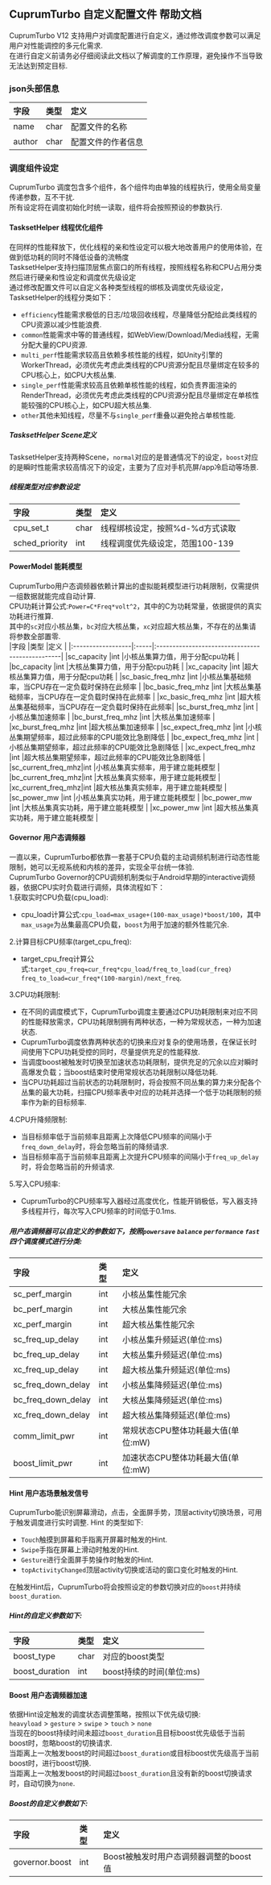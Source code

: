 ## CuprumTurbo 自定义配置文件 帮助文档  
CuprumTurbo V12 支持用户对调度配置进行自定义，通过修改调度参数可以满足用户对性能调控的多元化需求.  
在进行自定义前请务必仔细阅读此文档以了解调度的工作原理，避免操作不当导致无法达到预定目标.  
### json头部信息  
|字段   |类型 |定义             |
|:-----|:----|:----------------|
|name  |char |配置文件的名称    |
|author|char |配置文件的作者信息 |
### 调度组件设定  
CuprumTurbo 调度包含多个组件，各个组件均由单独的线程执行，使用全局变量传递参数，互不干扰.  
所有设定将在调度初始化时统一读取，组件将会按照预设的参数执行.
#### TasksetHelper 线程优化组件  
在同样的性能释放下，优化线程的亲和性设定可以极大地改善用户的使用体验，在做到低功耗的同时不降低设备的流畅度  
TasksetHelper支持扫描顶层焦点窗口的所有线程，按照线程名称和CPU占用分类然后进行硬亲和性设定和调度优先级设定  
通过修改配置文件可以自定义各种类型线程的绑核及调度优先级设定，TasksetHelper的线程分类如下：
- `efficiency`性能需求极低的日志/垃圾回收线程，尽量降低分配给此类线程的CPU资源以减少性能浪费.  
- `common`性能需求中等的普通线程，如WebView/Download/Media线程，无需分配大量的CPU资源.  
- `multi_perf`性能需求较高且依赖多核性能的线程，如Unity引擎的WorkerThread，必须优先考虑此类线程的CPU资源分配且尽量绑定在较多的CPU核心上，如CPU大核丛集.  
- `single_perf`性能需求较高且依赖单核性能的线程，如负责界面渲染的RenderThread，必须优先考虑此类线程的CPU资源分配且尽量绑定在单核性能较强的CPU核心上，如CPU超大核丛集. 
- `other`其他未知线程，尽量不与`single_perf`重叠以避免抢占单核性能.
##### TasksetHelper Scene定义
TasksetHelper支持两种Scene，`normal`对应的是普通情况下的设定，`boost`对应的是瞬时性能需求较高情况下的设定，主要为了应对手机亮屏/app冷启动等场景.
##### 线程类型对应参数设定   
|字段           |类型  |定义                          |
|:--------------|:----|:-----------------------------|
|cpu_set_t      |char |线程绑核设定，按照%d-%d方式读取 |
|sched_priority |int  |线程调度优先级设定，范围100-139 |
#### PowerModel 能耗模型  
CuprumTurbo用户态调频器依赖计算出的虚拟能耗模型进行功耗限制，仅需提供一组数据就能完成自动计算.  
CPU功耗计算公式:`Power=C*Freq*volt^2`，其中的C为功耗常量，依据提供的真实功耗进行推算.  
其中的`sc`对应小核丛集，`bc`对应大核丛集，`xc`对应超大核丛集，不存在的丛集请将参数全部置零.  
|字段                |类型  |定义                                            |
|:------------------|:-----|:------------------------------------------------|
|sc_capacity        |int   |小核丛集算力值，用于分配cpu功耗                   |
|bc_capacity        |int   |大核丛集算力值，用于分配cpu功耗                   |
|xc_capacity        |int   |超大核丛集算力值，用于分配cpu功耗                 |
|sc_basic_freq_mhz  |int   |小核丛集基础频率，当CPU存在一定负载时保持在此频率 |
|bc_basic_freq_mhz  |int   |大核丛集基础频率，当CPU存在一定负载时保持在此频率 |
|xc_basic_freq_mhz  |int   |超大核丛集基础频率，当CPU存在一定负载时保持在此频率|
|sc_burst_freq_mhz  |int   |小核丛集加速频率                                 |
|bc_burst_freq_mhz  |int   |大核丛集加速频率                                 |
|xc_burst_freq_mhz  |int   |超大核丛集加速频率                               |
|sc_expect_freq_mhz |int   |小核丛集期望频率，超过此频率的CPU能效比急剧降低   |
|bc_expect_freq_mhz |int   |小核丛集期望频率，超过此频率的CPU能效比急剧降低   |
|xc_expect_freq_mhz |int   |超大核丛集期望频率，超过此频率的CPU能效比急剧降低 |
|sc_current_freq_mhz|int   |小核丛集真实频率，用于建立能耗模型                |
|bc_current_freq_mhz|int   |大核丛集真实频率，用于建立能耗模型                |
|xc_current_freq_mhz|int   |超大核丛集真实频率，用于建立能耗模型              |
|sc_power_mw        |int   |小核丛集真实功耗，用于建立能耗模型                |
|bc_power_mw        |int   |大核丛集真实功耗，用于建立能耗模型                |
|xc_power_mw        |int   |超大核丛集真实功耗，用于建立能耗模型              |
#### Governor 用户态调频器 
一直以来，CuprumTurbo都依靠一套基于CPU负载的主动调频机制进行动态性能限制，她可以无视系统和内核的差异，实现全平台统一体验.  
CuprumTurbo Governor的CPU调频机制类似于Android早期的interactive调频器，依据CPU实时负载进行调频，具体流程如下：  
1.获取实时CPU负载(cpu_load):  
- cpu_load计算公式:`cpu_load=max_usage+(100-max_usage)*boost/100`，其中`max_usage`为丛集最高CPU负载，`boost`为用于加速的额外性能冗余.
  
2.计算目标CPU频率(target_cpu_freq):  
- target_cpu_freq计算公式:`target_cpu_freq=cur_freq*cpu_load/freq_to_load(cur_freq)` `freq_to_load=cur_freq*(100-margin)/next_freq`.  

3.CPU功耗限制:  
- 在不同的调度模式下，CuprumTurbo调度主要通过CPU功耗限制来对应不同的性能释放需求，CPU功耗限制拥有两种状态，一种为常规状态，一种为加速状态.   
- CuprumTurbo调度依靠两种状态的切换来应对复杂的使用场景，在保证长时间使用下CPU功耗受控的同时，尽量提供充足的性能释放.     
- 当调度boost被触发时切换至加速状态功耗限制，提供充足的冗余以应对瞬时高爆发负载；当boost结束时使用常规状态功耗限制以降低功耗.   
- 当CPU功耗超过当前状态的功耗限制时，将会按照不同丛集的算力来分配各个丛集的最大功耗，扫描CPU频率表中对应的功耗并选择一个低于功耗限制的频率作为新的目标频率.   

4.CPU升降频限制:  
- 当目标频率低于当前频率且距离上次降低CPU频率的间隔小于`freq_down_delay`时，将会忽略当前的降频请求.  
- 当目标频率高于当前频率且距离上次提升CPU频率的间隔小于`freq_up_delay`时，将会忽略当前的升频请求.   

5.写入CPU频率:  
- CuprumTurbo的CPU频率写入器经过高度优化，性能开销极低，写入器支持多线程并行，每次写入CPU频率的时间低于0.1ms.  
##### 用户态调频器可以自定义的参数如下，按照`powersave` `balance` `performance` `fast`四个调度模式进行分类:  
|字段               |类型    |定义                                   |
|:-----------------|:-------|:--------------------------------------|
|sc_perf_margin    |int     |小核丛集性能冗余                        |
|bc_perf_margin    |int     |大核丛集性能冗余                        |
|xc_perf_margin    |int     |超大核丛集性能冗余                      |
|sc_freq_up_delay  |int     |小核丛集升频延迟(单位:ms)               |
|bc_freq_up_delay  |int     |大核丛集升频延迟(单位:ms)               |
|xc_freq_up_delay  |int     |超大核丛集升频延迟(单位:ms)             |
|sc_freq_down_delay|int     |小核丛集降频延迟(单位:ms)               |
|bc_freq_down_delay|int     |大核丛集降频延迟(单位:ms)               |
|xc_freq_down_delay|int     |超大核丛集降频延迟(单位:ms)             |
|comm_limit_pwr    |int     |常规状态CPU整体功耗最大值(单位:mW)      |
|boost_limit_pwr   |int     |加速状态CPU整体功耗最大值(单位:mW)      |
#### Hint 用户态场景触发信号  
CuprumTurbo能识别屏幕滑动，点击，全面屏手势，顶层activity切换场景，可用于触发调度进行实时调整.
Hint 的类型如下:
- `Touch`触摸到屏幕和手指离开屏幕时触发的Hint.
- `Swipe`手指在屏幕上滑动时触发的Hint.
- `Gesture`进行全面屏手势操作时触发的Hint.
- `topActivityChanged`顶层activity切换或活动的窗口变化时触发的Hint.

在触发Hint后，CuprumTurbo将会按照设定的参数切换对应的`boost`并持续`boost_duration`.   
##### Hint的自定义参数如下:
|字段           |类型    |定义                   |
|:--------------|:------|:----------------------|
|boost_type     |char   |对应的boost类型         |
|boost_duration |int    |boost持续的时间(单位:ms)|
#### Boost 用户态调频器加速  
依据Hint设定触发的调度状态调整策略，按照以下优先级切换:  
`heavyload` > `gesture` > `swipe` > `touch` > `none`  
当现在的boost持续时间未超过`boost_duration`且目标boost优先级低于当前boost时，忽略boost的切换请求.  
当距离上一次触发boost的时间超过`boost_duration`或目标boost优先级高于当前boost时，进行boost切换.  
当距离上一次触发boost的时间超过`boost_duration`且没有新的boost切换请求时，自动切换为`none`.  
##### Boost的自定义参数如下:
|字段                    |类型    |定义                                |
|:----------------------|:-------|:-----------------------------------|
|governor.boost         |int     |Boost被触发时用户态调频器调整的boost值|
















